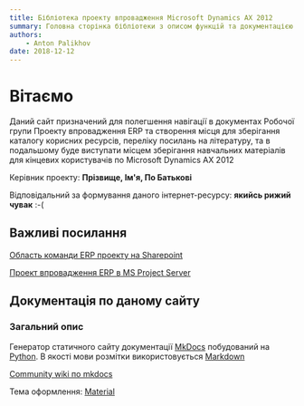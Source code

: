 ```yaml
---
title: Бібліотека проекту впровадження Microsoft Dynamics AX 2012
summary: Головна сторінка бібліотеки з описом функцій та документацією побудови.
authors:
    - Anton Palikhov
date: 2018-12-12
---
```



# Вітаємо 

Даний сайт призначений для полегшення навігації в документах Робочої групи Проекту впровадження ERP та створення місця для зберігання каталогу корисних ресурсів, переліку посилань на літературу, та в подальшому буде виступати місцем зберігання навчальних матеріалів для кінцевих користувачів по Microsoft Dynamics AX 2012

Керівник проекту: **Прізвище, Ім'я, По Батькові**

Відповідальний за формування даного інтернет-ресурсу: **якийсь рижий чувак** :-(



## Важливі посилання

[Область команди ERP проекту на Sharepoint](https://portal.ua.energy/sites/intranet/teamsites/erp/Documents/Forms/AllItems.aspx)

[Проект впровадження ERP в MS Project Server](https://project.ua.energy/)



## Документація по даному сайту

### Загальний опис

Генератор статичного сайту документації [MkDocs]() побудований на [Python](). В якості мови розмітки використовується [Markdown]()

[Community wiki по mkdocs]()

Тема оформлення: [Material]()

